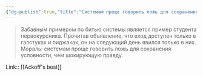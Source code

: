 ```yaml
---
{"dg-publish":true,"title":"Системам проще говорить ложь для сохранения условности, чем шокирующую правду.","tags":["quotes"],"date":"2023-01-17T09:46:33+04:00","alias":"Системам проще говорить ложь для сохранения условности, чем шокирующую правду.","permalink":"/quotes/202301170946/","dgPassFrontmatter":true}
---
```



> Забавным примером по битью системы является пример студента первокурсника. Прочитав объявление, что вход доступен только в галстуках и пиджаках, он на следующий день явился только в них. Мораль: системам проще говорить ложь для сохранения условности, чем шокирующую правду.

Link:: [[Ackoff's best]]

